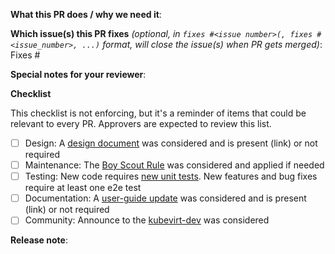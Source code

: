 <!--  Thanks for sending a pull request!  Here are some tips for you:
1. Consider creating this PR as draft: https://github.com/kubevirt/kubevirt/blob/main/CONTRIBUTING.md#consider-opening-your-pull-request-as-draft
2. Follow the instructions for writing a release note from k8s: https://git.k8s.io/community/contributors/guide/release-notes.md
-->

**What this PR does / why we need it**:

**Which issue(s) this PR fixes** *(optional, in `fixes #<issue number>(, fixes #<issue_number>, ...)` format, will close the issue(s) when PR gets merged)*:
Fixes #

**Special notes for your reviewer**:

**Checklist**

This checklist is not enforcing, but it's a reminder of items that could be relevant to every PR.
Approvers are expected to review this list.

- [ ] Design: A [design document](https://github.com/kubevirt/community/tree/main/design-proposals) was considered and is present (link) or not required
- [ ] Maintenance: The [Boy Scout Rule](https://learning.oreilly.com/library/view/97-things-every/9780596809515/ch08.html) was considered and applied if needed
- [ ] Testing: New code requires [new unit tests](https://github.com/kubevirt/kubevirt/blob/main/docs/reviewer-guide.md#when-is-a-pr-good-enough). New features and bug fixes require at least one e2e test
- [ ] Documentation: A [user-guide update](https://github.com/kubevirt/user-guide/) was considered and is present (link) or not required
- [ ] Community: Announce to the [kubevirt-dev](https://groups.google.com/g/kubevirt-dev/) was considered

**Release note**:
<!--  Write your release note:
1. Enter your extended release note in the below block. If the PR requires additional action from users switching to the new release, include the string "action required".
2. If no release note is required, just write "NONE".
-->
```release-note

```
